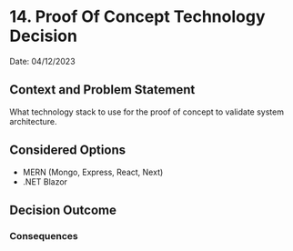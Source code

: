 # 14. Proof Of Concept Technology Decision
Date: 04/12/2023
## Context and Problem Statement

What technology stack to use for the proof of concept to validate system architecture.

## Considered Options

* MERN (Mongo, Express, React, Next)
* .NET Blazor

## Decision Outcome



### Consequences
